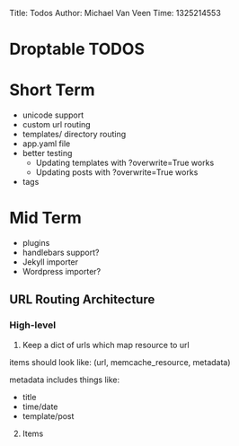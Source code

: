 Title:  Todos
Author: Michael Van Veen
Time:   1325214553 

Droptable TODOS
===============

Short Term
==========
- unicode support
- custom url routing
- templates/ directory routing
- app.yaml file
- better testing
  - Updating templates with ?overwrite=True works
  - Updating posts with ?overwrite=True works
- tags

Mid Term
========
- plugins
- handlebars support?
- Jekyll importer
- Wordpress importer?

URL Routing Architecture
------------------------

### High-level

1. Keep a dict of urls which map resource to url

items should look like:
(url, memcache_resource, metadata)

metadata includes things like:
  - title
  - time/date
  - template/post

2. Items 

